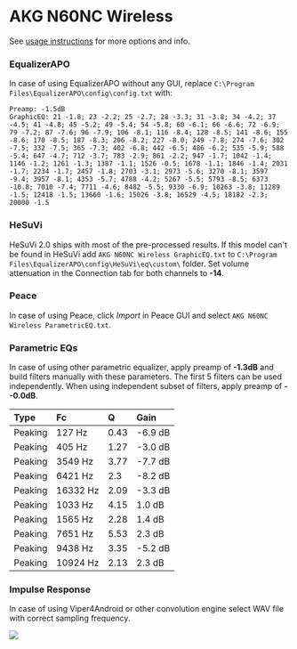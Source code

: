 # AKG N60NC Wireless
See [usage instructions](https://github.com/jaakkopasanen/AutoEq#usage) for more options and info.

### EqualizerAPO
In case of using EqualizerAPO without any GUI, replace `C:\Program Files\EqualizerAPO\config\config.txt`
with:
```
Preamp: -1.5dB
GraphicEQ: 21 -1.8; 23 -2.2; 25 -2.7; 28 -3.3; 31 -3.8; 34 -4.2; 37 -4.5; 41 -4.8; 45 -5.2; 49 -5.4; 54 -5.8; 60 -6.1; 66 -6.6; 72 -6.9; 79 -7.2; 87 -7.6; 96 -7.9; 106 -8.1; 116 -8.4; 128 -8.5; 141 -8.6; 155 -8.6; 170 -8.5; 187 -8.3; 206 -8.2; 227 -8.0; 249 -7.8; 274 -7.6; 302 -7.5; 332 -7.5; 365 -7.3; 402 -6.8; 442 -6.5; 486 -6.2; 535 -5.9; 588 -5.4; 647 -4.7; 712 -3.7; 783 -2.9; 861 -2.2; 947 -1.7; 1042 -1.4; 1146 -1.2; 1261 -1.3; 1387 -1.1; 1526 -0.5; 1678 -1.1; 1846 -1.4; 2031 -1.7; 2234 -1.7; 2457 -1.8; 2703 -3.1; 2973 -5.6; 3270 -8.1; 3597 -9.4; 3957 -8.1; 4353 -5.7; 4788 -4.2; 5267 -5.5; 5793 -8.5; 6373 -10.8; 7010 -7.4; 7711 -4.6; 8482 -5.5; 9330 -6.9; 10263 -3.8; 11289 -1.5; 12418 -1.5; 13660 -1.6; 15026 -3.8; 16529 -4.5; 18182 -2.3; 20000 -1.5
```

### HeSuVi
HeSuVi 2.0 ships with most of the pre-processed results. If this model can't be found in HeSuVi add
`AKG N60NC Wireless GraphicEQ.txt` to `C:\Program Files\EqualizerAPO\config\HeSuVi\eq\custom\` folder.
Set volume attenuation in the Connection tab for both channels to **-14**.

### Peace
In case of using Peace, click *Import* in Peace GUI and select `AKG N60NC Wireless ParametricEQ.txt`.

### Parametric EQs
In case of using other parametric equalizer, apply preamp of **-1.3dB** and build filters manually
with these parameters. The first 5 filters can be used independently.
When using independent subset of filters, apply preamp of **--0.0dB**.

| Type    | Fc       |    Q | Gain    |
|:--------|:---------|:-----|:--------|
| Peaking | 127 Hz   | 0.43 | -6.9 dB |
| Peaking | 405 Hz   | 1.27 | -3.0 dB |
| Peaking | 3549 Hz  | 3.77 | -7.7 dB |
| Peaking | 6421 Hz  | 2.3  | -8.2 dB |
| Peaking | 16332 Hz | 2.09 | -3.3 dB |
| Peaking | 1033 Hz  | 4.15 | 1.0 dB  |
| Peaking | 1565 Hz  | 2.28 | 1.4 dB  |
| Peaking | 7651 Hz  | 5.53 | 2.3 dB  |
| Peaking | 9438 Hz  | 3.35 | -5.2 dB |
| Peaking | 10924 Hz | 2.13 | 2.3 dB  |

### Impulse Response
In case of using Viper4Android or other convolution engine select WAV file with correct sampling frequency.

![](https://raw.githubusercontent.com/jaakkopasanen/AutoEq/master/results/rtings/avg/AKG%20N60NC%20Wireless/AKG%20N60NC%20Wireless.png)